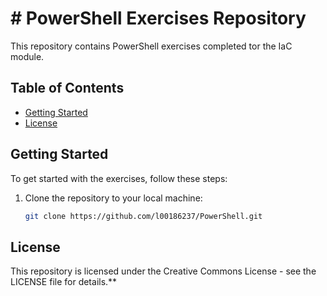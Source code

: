 # # PowerShell Exercises Repository

This repository contains PowerShell exercises completed tor the IaC module.

## Table of Contents

- [Getting Started](#getting-started)
- [License](#license)

## Getting Started

To get started with the exercises, follow these steps:

1. Clone the repository to your local machine:

   ```bash
   git clone https://github.com/l00186237/PowerShell.git

## License

This repository is licensed under the Creative Commons License - see the LICENSE file for details.**